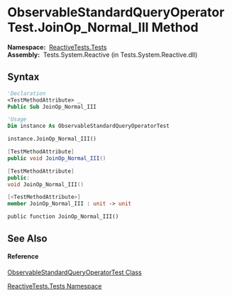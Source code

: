 # ObservableStandardQueryOperatorTest.JoinOp\_Normal\_III Method

**Namespace:**  [ReactiveTests.Tests](ReactiveTests.Tests\ReactiveTests.Tests.md)  
**Assembly:**  Tests.System.Reactive (in Tests.System.Reactive.dll)

## Syntax

```vb
'Declaration
<TestMethodAttribute> _
Public Sub JoinOp_Normal_III
```

```vb
'Usage
Dim instance As ObservableStandardQueryOperatorTest

instance.JoinOp_Normal_III()
```

```csharp
[TestMethodAttribute]
public void JoinOp_Normal_III()
```

```c++
[TestMethodAttribute]
public:
void JoinOp_Normal_III()
```

```fsharp
[<TestMethodAttribute>]
member JoinOp_Normal_III : unit -> unit 
```

```jscript
public function JoinOp_Normal_III()
```

## See Also

#### Reference

[ObservableStandardQueryOperatorTest Class](ObservableStandardQueryOperatorTest\ObservableStandardQueryOperatorTest.md)

[ReactiveTests.Tests Namespace](ReactiveTests.Tests\ReactiveTests.Tests.md)




